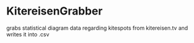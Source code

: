 # KitereisenGrabber
grabs statistical diagram data regarding kitespots from kitereisen.tv and writes it into .csv
